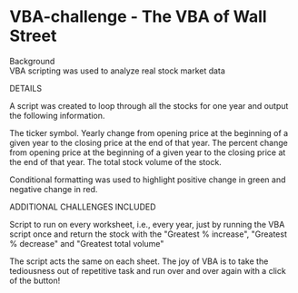 # VBA-challenge - The VBA of Wall Street

Background<br>
VBA scripting was used to analyze real stock market data

DETAILS<br>

A script was created to loop through all the stocks for one year and output the following information.

The ticker symbol.
Yearly change from opening price at the beginning of a given year to the closing price at the end of that year.
The percent change from opening price at the beginning of a given year to the closing price at the end of that year.
The total stock volume of the stock.

Conditional formatting was used to highlight positive change in green and negative change in red.


ADDITIONAL CHALLENGES INCLUDED<br>

Script to run on every worksheet, i.e., every year, just by running the VBA script once and return the stock with the "Greatest % increase", "Greatest % decrease" and "Greatest total volume" 

The script acts the same on each sheet. The joy of VBA is to take the tediousness out of repetitive task and run over and over again with a click of the button!
